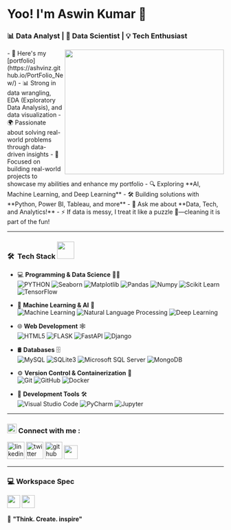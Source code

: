 # Yoo! I'm Aswin Kumar 👋  

### 📊 Data Analyst | 🤖 Data Scientist | 💡 Tech Enthusiast

<img align="right" width="370" height="290" src="https://cdn.dribbble.com/users/1292677/screenshots/6139167/avento.gif">  
- 🔭 Here's my [portfolio](https://ashvinz.github.io/PortFolio_New/)  
- 📊 Strong in data wrangling, EDA (Exploratory Data Analysis), and data visualization                                               
- 🌍 Passionate about solving real-world problems through data-driven insights  
- 🎯 Focused on building real-world projects to showcase my abilities and enhance my portfolio 
- 🔍 Exploring **AI, Machine Learning, and Deep Learning**  
- 🛠️ Building solutions with **Python, Power BI, Tableau, and more**  
- 💬 Ask me about **Data, Tech, and Analytics!**  
- ⚡ If data is messy, I treat it like a puzzle 🧩—cleaning it is part of the fun!

---

<h3> 🛠 &nbsp;Tech Stack <img src="https://media.giphy.com/media/j2pOGeGYKe2xCCKwfi/giphy.gif" width="40"></h3>  

- 💻 **Programming & Data Science** 🧑‍💻  
  ![PYTHON](https://img.shields.io/badge/-Python-333333?style=flat&logo=python)  ![Seaborn](https://img.shields.io/badge/-Seaborn-333333?style=flat&logo=seaborn)  ![Matplotlib](https://img.shields.io/badge/-Matplotlib-333333?style=flat&logo=matplotlib)  ![Pandas](https://img.shields.io/badge/Pandas-150458?style=flat-square&logo=pandas&logoColor=white)  ![Numpy](https://img.shields.io/badge/Numpy-013243?style=flat-square&logo=numpy&logoColor=white)  ![Scikit Learn](https://img.shields.io/badge/-Scikit%20Learn-333333?style=flat&logo=scikit-learn)  ![TensorFlow](https://img.shields.io/badge/-TensorFlow-333333?style=flat&logo=tensorflow)  

- 🤖 **Machine Learning & AI** 🚀  
  ![Machine Learning](https://img.shields.io/badge/-Machine%20Learning-333333?style=flat&logo=ML)  ![Natural Language Processing](https://img.shields.io/badge/-Natural%20Language%20Processing-333333?style=flat&logo=nlp)  ![Deep Learning](https://img.shields.io/badge/-Deep%20Learning-333333?style=flat&logo=deep-learning)  

- 🌐 **Web Development** 🕸️  
  ![HTML5](https://img.shields.io/badge/-HTML5-333333?style=flat&logo=HTML5)  ![FLASK](https://img.shields.io/badge/-Flask-333333?style=flat&logo=flask)  ![FastAPI](https://img.shields.io/badge/-FastAPI-333333?style=flat&logo=fastapi)  ![Django](https://img.shields.io/badge/-Django-092E20?style=flat&logo=django&logoColor=white)  

- 🛢 **Databases** 🗄️  
  ![MySQL](https://img.shields.io/badge/-MySQL-333333?style=flat&logo=mysql)  ![SQLite3](https://img.shields.io/badge/-SQLite3-333333?style=flat&logo=sqlite)  ![Microsoft SQL Server](https://img.shields.io/badge/-Microsoft_SQL_Server-333333?style=flat&logo=microsoft-sql-server)  ![MongoDB](https://img.shields.io/badge/-MongoDB-47A248?style=flat&logo=mongodb&logoColor=white)  

- ⚙️ **Version Control & Containerization** 🔄  
  ![Git](https://img.shields.io/badge/-Git-333333?style=flat&logo=git)  ![GitHub](https://img.shields.io/badge/-GitHub-333333?style=flat&logo=github)  ![Docker](https://img.shields.io/badge/-Docker-2496ED?style=flat&logo=docker&logoColor=white)  

- 🔧 **Development Tools** 🛠️  
  ![Visual Studio Code](https://img.shields.io/badge/-Visual%20Studio%20Code-333333?style=flat&logo=visual-studio-code&logoColor=007ACC)  ![PyCharm](https://img.shields.io/badge/-Pycharm-333333?style=flat&logo=pycharm)  ![Jupyter](https://img.shields.io/badge/Jupyter-F37626?style=flat-square&logo=jupyter&logoColor=white)  

---

<h3 align="left"><img src="https://media.giphy.com/media/5WJ6SOKeNKrSzblU4R/giphy.gif" width=22 height=22>  Connect with me : </h3>  

[<img src='https://cdn3.iconfinder.com/data/icons/capsocial-round/500/linkedin-64.png' alt='linkedin' height='40'>](http://www.linkedin.com/in/aswinkumar-r2003)  [<img src='https://cdn3.iconfinder.com/data/icons/2018-social-media-logotypes/1000/2018_social_media_popular_app_logo_twitter-64.png' alt='twitter' height='40'>](https://x.com/aswinkumar_003)  [<img src='https://cdn4.iconfinder.com/data/icons/social-media-logos-6/512/71-github-64.png' alt='github' height='40'>](https://github.com/AswinKumar-R)  <img src="https://github.com/TheDudeThatCode/TheDudeThatCode/blob/master/Assets/Handshake.gif" height="32px">  

---

### 💻  Workspace Spec  
<img height="30" src="https://img.shields.io/badge/Dell-Inspiron_5-0076D6?style=for-the-badge&logo=dell&logoColor=white"/>  
<img height="30" src="https://img.shields.io/badge/Intel-Core_i5-0071C5?style=for-the-badge&logo=intel&logoColor=white"/>  

🚀 **"Think. Create. inspire"**  
